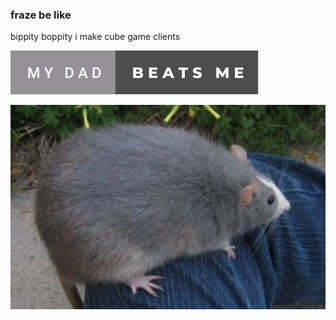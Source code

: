 ### fraze be like
bippity boppity i make cube game clients

 <a href="http://9b9t.com/"><img src="https://raw.githubusercontent.com/realfraze/realfraze/main/my-dad-beats-me.svg" alt="help m e"/></a>

![whatever you do dont open this with winrar](https://raw.githubusercontent.com/realfraze/realfraze/main/bigrat.jpg)
